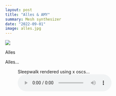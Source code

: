 ```yaml
---
layout: post
title: "Alles & AMY"
summary: Mesh synthesizer
date: "2022-09-01"
image: alles.jpg
---
```

<img src="/images/alles.jpg" class="big"/>
<p class="small">Alles</p>

Alles...

<figure>
    <figcaption>Sleepwalk rendered using x oscs...</figcaption>
    <audio
        controls
        src="https://user-images.githubusercontent.com/76612/131150119-6fa69e3c-3244-476b-a209-1bd5760bc979.mp4">
            Your browser does not support the
            <code>audio</code> element.
    </audio>
</figure>

